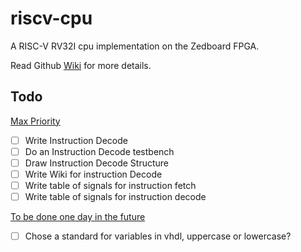 # riscv-cpu
A RISC-V RV32I cpu implementation on the Zedboard FPGA.

Read Github [Wiki](https://github.com/Tech-Matt/riscv-cpu/wiki) for more details.

## Todo

<ins> Max Priority </ins>

- [ ] Write Instruction Decode
- [ ] Do an Instruction Decode testbench
- [ ] Draw Instruction Decode Structure
- [ ] Write Wiki for instruction Decode
- [ ] Write table of signals for instruction fetch
- [ ] Write table of signals for instruction decode

<ins> To be done one day in the future </ins>
- [ ] Chose a standard for variables in vhdl, uppercase or lowercase?

